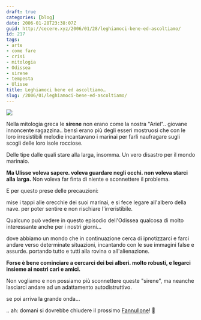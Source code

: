 ```yaml
---
draft: true
categories: [blog]
date: 2006-01-28T23:38:07Z
guid: http://cecere.xyz/2006/01/28/leghiamoci-bene-ed-ascoltiamo/
id: 217
tags:
- arte
- come fare
- crisi
- mitologia
- Odissea
- sirene
- tempesta
- Ulisse
title: Leghiamoci bene ed ascoltiamo…
slug: /2006/01/leghiamoci-bene-ed-ascoltiamo/
---
```


![](/wp-content/ulisse_legato_albero.jpg)

Nella mitologia greca le **sirene** non erano come la nostra "Ariel".. giovane innoncente ragazzina.. bensì erano più degli esseri mostruosi che con le loro irresistibili melodie incantavano i marinai per farli naufragare sugli scogli delle loro isole rocciose.
  
Delle tipe dalle quali stare alla larga, insomma. Un vero disastro per il mondo marinaio.

**Ma Ulisse voleva sapere. voleva guardare negli occhi. non voleva starci alla larga.** Non voleva far finta di niente e sconnettere il problema.
  
E per questo prese delle precauzioni:
  
mise i tappi alle orecchie dei suoi marinai, e si fece legare all'albero della nave. per poter sentire e non rischiare l'irreristibile.

Qualcuno può vedere in questo episodio dell'Odissea qualcosa di molto interessante anche per i nostri giorni…
  
dove abbiamo un mondo che in continuazione cerca di ipnotizzarci e farci andare verso determinate situazioni, incantando con le sue immagini false e assurde. portando tutto e tutti alla rovina o all'alienazione.

**Forse è bene cominciare a cercarci dei bei alberi. molto robusti, e legarci insieme ai nostri cari e amici.**
  
Non vogliamo e non possiamo più sconnettere queste "sirene", ma neanche lasciarci andare ad un adattamento autodistruttivo.
  
se poi arriva la grande onda…

.. ah: domani si dovrebbe chiudere il prossimo [Fannullone](http://www.ilfannullone.it)! 🙂